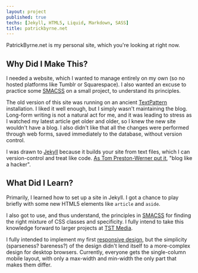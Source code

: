 ```yaml
---
layout: project
published: true
techs: [Jekyll, HTML5, Liquid, Markdown, SASS]
title: patrickbyrne.net
---
```


PatrickByrne.net is my personal site, which you're looking at right now.

## Why Did I Make This?

I needed a website, which I wanted to manage entirely on my own (so no hosted
platforms like Tumblr or Squarespace). I also wanted an excuse to practice some
[SMACSS] on a small project, to understand its principles.

The old version of this site was running on an ancient [TextPattern]
installation. I liked it well enough, but I simply wasn't maintaining the blog.
Long-form writing is not a natural act for me, and it was leading to stress as
I watched my latest article get older and older, so I knew the new site
wouldn't have a blog. I also didn't like that all the changes were performed
through web forms, saved immediately to the database, without version control.

I was drawn to [Jekyll] because it builds your site from text files, which I
can version-control and treat like code. [As Tom Preston-Werner put
it][tpw-blog], "blog like a hacker".

## What Did I Learn?

Primarily, I learned how to set up a site in Jekyll. I got a chance to play
briefly with some new HTML5 elements like `article` and `aside`.

I also got to use, and thus understand, the principles in [SMACSS] for finding
the right mixture of CSS classes and specificity. I fully intend to take this
knowledge forward to larger projects at [TST Media].

I fully intended to implement my first [responsive design], but the simplicity
(sparseness? bareness?) of the design didn't lend itself to a more-complex
design for desktop browsers. Currently, everyone gets the single-column mobile
layout, with only a max-width and min-width the only part that makes them
differ.


[TextPattern]: http://textpattern.com/
[SMACSS]: http://smacss.com/ "Scalable and Modular Architecture for CSS"
[Jekyll]: http://jekyllrb.com/
[tpw-blog]: http://tom.preston-werner.com/2008/11/17/blogging-like-a-hacker.html
[TST Media]: http://tstmedia.com/
[responsive design]: http://www.abookapart.com/products/responsive-web-design
